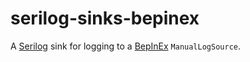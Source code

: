 # serilog-sinks-bepinex
A [Serilog](https://github.com/serilog/serilog) sink for logging to a [BepInEx](https://github.com/BepInEx/BepInEx) `ManualLogSource`.
